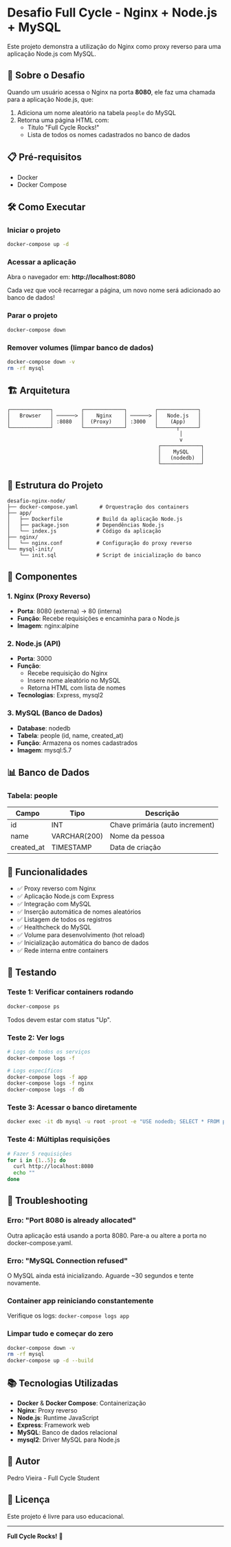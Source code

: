 # Desafio Full Cycle - Nginx + Node.js + MySQL

Este projeto demonstra a utilização do Nginx como proxy reverso para uma aplicação Node.js com MySQL.

## 🚀 Sobre o Desafio

Quando um usuário acessa o Nginx na porta **8080**, ele faz uma chamada para a aplicação Node.js, que:
1. Adiciona um nome aleatório na tabela `people` do MySQL
2. Retorna uma página HTML com:
   - Título "Full Cycle Rocks!"
   - Lista de todos os nomes cadastrados no banco de dados

## 📋 Pré-requisitos

- Docker
- Docker Compose

## 🛠️ Como Executar

### Iniciar o projeto

```bash
docker-compose up -d
```

### Acessar a aplicação

Abra o navegador em: **http://localhost:8080**

Cada vez que você recarregar a página, um novo nome será adicionado ao banco de dados!

### Parar o projeto

```bash
docker-compose down
```

### Remover volumes (limpar banco de dados)

```bash
docker-compose down -v
rm -rf mysql
```

## 🏗️ Arquitetura

```
┌─────────────┐         ┌─────────────┐         ┌─────────────┐
│   Browser   │ ──────> │    Nginx    │ ──────> │   Node.js   │
│             │ :8080   │  (Proxy)    │ :3000   │    (App)    │
└─────────────┘         └─────────────┘         └──────┬──────┘
                                                        │
                                                        v
                                                 ┌─────────────┐
                                                 │    MySQL    │
                                                 │   (nodedb)  │
                                                 └─────────────┘
```

## 📁 Estrutura do Projeto

```
desafio-nginx-node/
├── docker-compose.yaml       # Orquestração dos containers
├── app/
│   ├── Dockerfile           # Build da aplicação Node.js
│   ├── package.json         # Dependências Node.js
│   └── index.js             # Código da aplicação
├── nginx/
│   └── nginx.conf           # Configuração do proxy reverso
└── mysql-init/
    └── init.sql             # Script de inicialização do banco
```

## 🔧 Componentes

### 1. Nginx (Proxy Reverso)
- **Porta**: 8080 (externa) → 80 (interna)
- **Função**: Recebe requisições e encaminha para o Node.js
- **Imagem**: nginx:alpine

### 2. Node.js (API)
- **Porta**: 3000
- **Função**: 
  - Recebe requisição do Nginx
  - Insere nome aleatório no MySQL
  - Retorna HTML com lista de nomes
- **Tecnologias**: Express, mysql2

### 3. MySQL (Banco de Dados)
- **Database**: nodedb
- **Tabela**: people (id, name, created_at)
- **Função**: Armazena os nomes cadastrados
- **Imagem**: mysql:5.7

## 📊 Banco de Dados

### Tabela: people

| Campo | Tipo | Descrição |
|-------|------|-----------|
| id | INT | Chave primária (auto increment) |
| name | VARCHAR(200) | Nome da pessoa |
| created_at | TIMESTAMP | Data de criação |

## 🎯 Funcionalidades

- ✅ Proxy reverso com Nginx
- ✅ Aplicação Node.js com Express
- ✅ Integração com MySQL
- ✅ Inserção automática de nomes aleatórios
- ✅ Listagem de todos os registros
- ✅ Healthcheck do MySQL
- ✅ Volume para desenvolvimento (hot reload)
- ✅ Inicialização automática do banco de dados
- ✅ Rede interna entre containers

## 🧪 Testando

### Teste 1: Verificar containers rodando
```bash
docker-compose ps
```

Todos devem estar com status "Up".

### Teste 2: Ver logs
```bash
# Logs de todos os serviços
docker-compose logs -f

# Logs específicos
docker-compose logs -f app
docker-compose logs -f nginx
docker-compose logs -f db
```

### Teste 3: Acessar o banco diretamente
```bash
docker exec -it db mysql -u root -proot -e "USE nodedb; SELECT * FROM people;"
```

### Teste 4: Múltiplas requisições
```bash
# Fazer 5 requisições
for i in {1..5}; do
  curl http://localhost:8080
  echo ""
done
```

## 🐛 Troubleshooting

### Erro: "Port 8080 is already allocated"
Outra aplicação está usando a porta 8080. Pare-a ou altere a porta no docker-compose.yaml.

### Erro: "MySQL Connection refused"
O MySQL ainda está inicializando. Aguarde ~30 segundos e tente novamente.

### Container app reiniciando constantemente
Verifique os logs: `docker-compose logs app`

### Limpar tudo e começar do zero
```bash
docker-compose down -v
rm -rf mysql
docker-compose up -d --build
```

## 📚 Tecnologias Utilizadas

- **Docker** & **Docker Compose**: Containerização
- **Nginx**: Proxy reverso
- **Node.js**: Runtime JavaScript
- **Express**: Framework web
- **MySQL**: Banco de dados relacional
- **mysql2**: Driver MySQL para Node.js

## 👤 Autor

Pedro Vieira - Full Cycle Student

## 📄 Licença

Este projeto é livre para uso educacional.

---

**Full Cycle Rocks!** 🚀